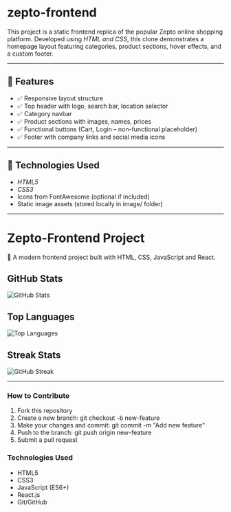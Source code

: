 # zepto-frontend



This project is a static frontend replica of the popular Zepto online shopping platform. Developed using *HTML and CSS*, this clone demonstrates a homepage layout featuring categories, product sections, hover effects, and a custom footer.

---



## 🌟 Features

- ✅ Responsive layout structure
- ✅ Top header with logo, search bar, location selector
- ✅ Category navbar
- ✅ Product sections with images, names, prices
- ✅ Functional buttons (Cart, Login – non-functional placeholder)
- ✅ Footer with company links and social media icons

---

## 🧰 Technologies Used

- *HTML5*
- *CSS3*
- Icons from FontAwesome (optional if included)
- Static image assets (stored locally in image/ folder)

---






# Zepto-Frontend Project

🚀 A modern frontend project built with HTML, CSS, JavaScript and React.  

## GitHub Stats

![GitHub Stats](https://github-readme-stats.vercel.app/api?username=Sammathew623538&show_icons=true&theme=dark&hide_border=true)

## Top Languages

![Top Languages](https://github-readme-stats.vercel.app/api/top-langs/?username=Sammathew623538&layout=compact&theme=dark&hide_border=true)

## Streak Stats

![GitHub Streak](https://streak-stats.demolab.com/?user=Sammathew623538&theme=dark&hide_border=true)

---

### How to Contribute
1. Fork this repository
2. Create a new branch: git checkout -b new-feature
3. Make your changes and commit: git commit -m "Add new feature"
4. Push to the branch: git push origin new-feature
5. Submit a pull request

### Technologies Used
- HTML5
- CSS3
- JavaScript (ES6+)
- React.js
- Git/GitHub
